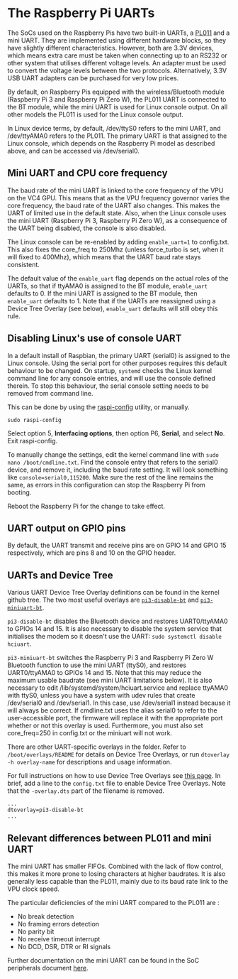 # The Raspberry Pi UARTs

The SoCs used on the Raspberry Pis have two built-in UARTs, a [PL011](http://infocenter.arm.com/help/index.jsp?topic=/com.arm.doc.ddi0183g/index.html) and a mini UART. They are implemented using different hardware blocks, so they have slightly different characteristics. However, both are 3.3V devices, which means extra care must be taken when connecting up to an RS232 or other system that utilises different voltage levels. An adapter must be used to convert the voltage levels between the two protocols. Alternatively, 3.3V USB UART adapters can be purchased for very low prices. 
 
By default, on Raspberry Pis equipped with the wireless/Bluetooth module (Raspberry Pi 3 and Raspberry Pi Zero W), the PL011 UART is connected to the BT module, while the mini UART is used for Linux console output. On all other models the PL011 is used for the Linux console output. 

In Linux device terms, by default, /dev/ttyS0 refers to the mini UART, and /dev/ttyAMA0 refers to the PL011. The primary UART is that assigned to the Linux console, which depends on the Raspberry Pi model as described above, and can be accessed via /dev/serial0.

## Mini UART and CPU core frequency

The baud rate of the mini UART is linked to the core frequency of the VPU on the VC4 GPU. This means that as the VPU frequency governor varies the core frequency, the baud rate of the UART also changes. This makes the UART of limited use in the default state. Also, when the Linux console uses the mini UART (Raspberry Pi 3, Raspberry Pi Zero W), as a consequence of the UART being disabled, the console is also disabled.

The Linux console can be re-enabled by adding `enable_uart=1` to config.txt. This also fixes the core_freq to 250Mhz (unless force_turbo is set, when it will fixed to 400Mhz), which means that the UART baud rate stays consistent. 

The default value of the `enable_uart` flag depends on the actual roles of the UARTs, so that if ttyAMA0 is assigned to the BT module, `enable_uart` defaults to 0. If the mini UART is assigned to the BT module, then `enable_uart` defaults to 1. Note that if the UARTs are reassigned using a Device Tree Overlay (see below), `enable_uart` defaults will still obey this rule.

## Disabling Linux's use of console UART

In a default install of Raspbian, the primary UART (serial0) is assigned to the Linux console. Using the serial port for other purposes requires this default behaviour to be changed. On startup, `systemd` checks the Linux kernel command line for any console entries, and will use the console defined therein. To stop this behaviour, the serial console setting needs to be removed from command line.

This can be done by using the [raspi-config](raspi-config.md) utility, or manually.
```
sudo raspi-config
```
Select option 5, **Interfacing options**, then option P6, **Serial**, and select **No**. Exit raspi-config.

To manually change the settings, edit the kernel command line with `sudo nano /boot/cmdline.txt`. Find the console entry that refers to the serial0 device, and remove it, including the baud rate setting. It will look something like `console=serial0,115200`. Make sure the rest of the line remains the same, as errors in this configuration can stop the Raspberry Pi from booting.

Reboot the Raspberry Pi for the change to take effect.

## UART output on GPIO pins

By default, the UART transmit and receive pins are on GPIO 14 and GPIO 15 respectively, which are pins 8 and 10 on the GPIO header.

## UARTs and Device Tree

Various UART Device Tree Overlay definitions can be found in the kernel github tree. The two most useful overlays are [`pi3-disable-bt`](https://github.com/raspberrypi/linux/blob/rpi-4.11.y/arch/arm/boot/dts/overlays/pi3-disable-bt-overlay.dts) and [`pi3-miniuart-bt`](https://github.com/raspberrypi/linux/blob/rpi-4.11.y/arch/arm/boot/dts/overlays/pi3-miniuart-bt-overlay.dts).

`pi3-disable-bt` disables the Bluetooth device and restores UART0/ttyAMA0 to GPIOs 14 and 15. It is also necessary to disable the system service that initialises the modem so it doesn't use the UART: `sudo systemctl disable hciuart`.

`pi3-miniuart-bt` switches the Raspberry Pi 3 and Raspberry Pi Zero W Bluetooth function to use the mini UART (ttyS0), and restores UART0/ttyAMA0 to GPIOs 14 and 15. Note that this may reduce the maximum usable baudrate (see mini UART limitations below). It is also necessary to edit /lib/systemd/system/hciuart.service and replace ttyAMA0 with ttyS0, unless you have a system with udev rules that create /dev/serial0 and /dev/serial1. In this case, use /dev/serial1 instead because it will always be correct. If cmdline.txt uses the alias serial0 to refer to the user-accessible port, the firmware will replace it with the appropriate port whether or not this overlay is used. Furthermore, you must also set core_freq=250 in config.txt or the miniuart will not work.

There are other UART-specific overlays in the folder. Refer to `/boot/overlays/README` for details on Device Tree Overlays, or run `dtoverlay -h overlay-name` for descriptions and usage information.

For full instructions on how to use Device Tree Overlays see [this page](device-tree.md). In brief, add a line to the `config.txt` file to enable Device Tree Overlays. Note that the `-overlay.dts` part of the filename is removed.
```
...
dtoverlay=pi3-disable-bt
...
```
## Relevant differences between PL011 and mini UART

The mini UART has smaller FIFOs. Combined with the lack of flow control, this makes it more prone to losing characters at higher baudrates. It is also generally less capable than the PL011, mainly due to its baud rate link to the VPU clock speed.

The particular deficiencies of the mini UART compared to the PL011 are :
- No break detection
- No framing errors detection
- No parity bit
- No receive timeout interrupt
- No DCD, DSR, DTR or RI signals 

Further documentation on the mini UART can be found in the SoC peripherals document [here](../hardware/raspberrypi/bcm2835/BCM2835-ARM-Peripherals.pdf).
